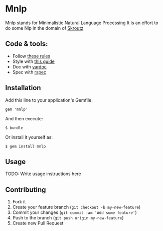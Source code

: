 # Mnlp

Mnlp stands for Minimalistic Natural Language Processing
It is an effort to do some Nlp in the domain of [Skroutz](http://www.skroutz.gr)

## Code & tools:

* Follow [these rules](https://gist.github.com/henrik/4509394)
* Style with [this guide](https://github.com/skroutz/ruby-style-guide)
* Doc with [yardoc](http://yardoc.org/)
* Spec with [rspec](http://rspec.info/)

## Installation

Add this line to your application's Gemfile:

    gem 'mnlp'

And then execute:

    $ bundle

Or install it yourself as:

    $ gem install mnlp

## Usage

TODO: Write usage instructions here

## Contributing

1. Fork it
2. Create your feature branch (`git checkout -b my-new-feature`)
3. Commit your changes (`git commit -am 'Add some feature'`)
4. Push to the branch (`git push origin my-new-feature`)
5. Create new Pull Request
